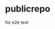 # publicrepo
for e2e test














































































































































































































































































































































































































































































































































































































































































































































































































































































































































































































































































































































































































































































































































































































































































































































































































































































































































































































































































































































































































































































































































































































































































































































































































































































